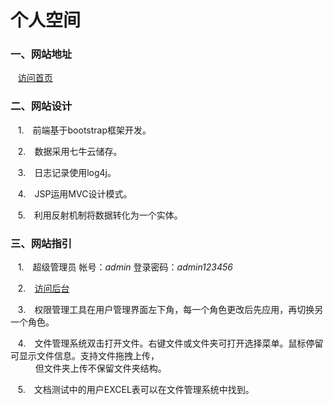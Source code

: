 # 个人空间
 
### 一、网站地址
    
    [访问首页](http://qianchengjie.cn "点击链接访问首页")



### 二、网站设计

    1.　前端基于bootstrap框架开发。 
      
    2.　数据采用七牛云储存。  
      
    3.　日志记录使用log4j。  
      
    4.　JSP运用MVC设计模式。  
      
    5.　利用反射机制将数据转化为一个实体。
    
### 三、网站指引
    
    1.　超级管理员 帐号：_admin_  登录密码：_admin123456_  
      
      
    2.　[访问后台](http://qianchengjie.cn/cms  "点击链接访问后台")  
      
      
    3.　权限管理工具在用户管理界面左下角，每一个角色更改后先应用，再切换另一个角色。  
      
      
    4.　文件管理系统双击打开文件。右键文件或文件夹可打开选择菜单。鼠标停留可显示文件信息。支持文件拖拽上传，  
    　　但文件夹上传不保留文件夹结构。  
      
      
    5.　文档测试中的用户EXCEL表可以在文件管理系统中找到。
